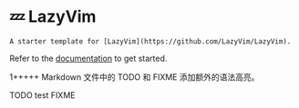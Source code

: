 # 💤 LazyVim

    A starter template for [LazyVim](https://github.com/LazyVim/LazyVim).
Refer to the [documentation](https://lazyvim.github.io/installation) to get started.

1+++++
Markdown 文件中的 TODO 和 FIXME 添加额外的语法高亮。

TODO test
FIXME
